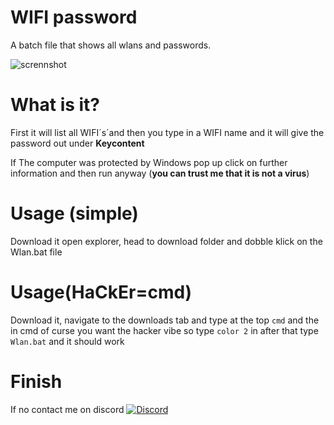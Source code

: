 # WIFI password 
A batch file that shows all wlans and passwords.


![scrennshot](https://github.com/Chirooon/Password/assets/155199793/eaa2619a-6c52-4665-a166-50d919f751ab)



# What is it?
First it will list all WIFI´s´and then you type in a WIFI name and it will give the password out under **Keycontent**

If The computer was protected by Windows pop up click on further information and then run anyway (**you can trust me that it is not a virus**)

# Usage (simple)
Download it open explorer, head to download folder and dobble klick on the Wlan.bat file 

# Usage(HaCkEr=cmd)
Download it, navigate to the downloads tab and type at the top `cmd` and the in cmd of curse you want the hacker vibe so type `color 2` in after that type `Wlan.bat` and it should work

# Finish
If no contact me on discord [![Discord](https://img.shields.io/badge/Add_me_on-Discord-blue.svg)](https://discord.com/users/chiron6750)
